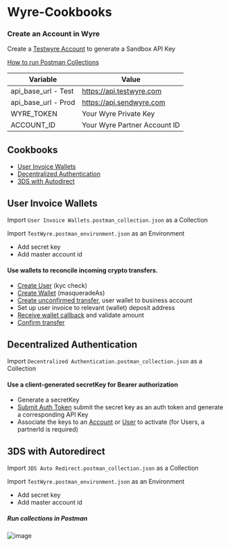 # Wyre-Cookbooks

### Create an Account in Wyre
Create a [Testwyre Account](https://docs.sendwyre.com/docs/set-up-your-wyre-account) to generate a Sandbox API Key

[How to run Postman Collections](https://github.com/annawyre/Wyre-Cookbooks#run-collections-in-postman)

|Variable|Value|
|--------|-----|
|api_base_url - Test|https://api.testwyre.com|
|api_base_url - Prod|https://api.sendwyre.com|
|WYRE_TOKEN|Your Wyre Private Key|
|ACCOUNT_ID|Your Wyre Partner Account ID|


## Cookbooks
- [User Invoice Wallets](https://github.com/annawyre/Wyre-Cookbooks#user-invoice-wallets)
- [Decentralized Authentication](https://github.com/annawyre/Wyre-Cookbooks#decentralized-authentication)
- [3DS with Autodirect](https://github.com/annawyre/Wyre-Cookbooks#3ds-with-autoredirect)

## User Invoice Wallets 
Import `User Invoice Wallets.postman_collection.json` as a Collection

Import `TestWyre.postman_environment.json` as an Environment
- Add secret key
- Add master account id

#### Use wallets to reconcile incoming crypto transfers. 
* [Create User](https://docs.sendwyre.com/reference/create-user) (kyc check)
* [Create Wallet](https://docs.sendwyre.com/reference/createwallet) (masqueradeAs)
* [Create unconfirmed transfer](https://docs.sendwyre.com/reference/createtransfer), user wallet to business account
* Set up user invoice to relevant (wallet) deposit address
* [Receive wallet callback](https://docs.sendwyre.com/docs/webhooks) and validate amount
* [Confirm transfer](https://docs.sendwyre.com/reference/confirmtransfer)

## Decentralized Authentication
Import `Decentralized Authentication.postman_collection.json` as a Collection

#### Use a client-generated secretKey for Bearer authorization 
* Generate a secretKey
* [Submit Auth Token](https://docs.sendwyre.com/reference/submitauthtoken) submit the secret key as an auth token and generate a corresponding API Key
* Associate the keys to an [Account](https://docs.sendwyre.com/reference/getaccount) or [User](https://docs.sendwyre.com/reference/create-user) to activate
(for Users, a partnerId is required)

## 3DS with Autoredirect
Import `3DS Auto Redirect.postman_collection.json` as a Collection

Import `TestWyre.postman_environment.json` as an Environment
- Add secret key
- Add master account id

##### Run collections in Postman
![image](https://user-images.githubusercontent.com/104589640/174330245-23d189c2-eeee-41b9-b0ce-26fff71b3159.png)
